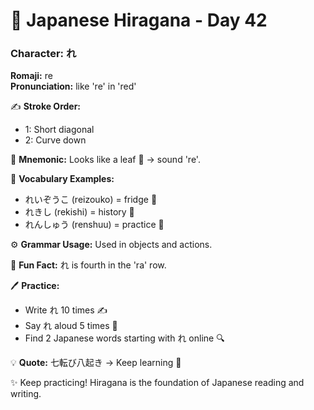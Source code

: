 # 📖 Japanese Hiragana - Day 42

### Character: れ  
**Romaji:** re  
**Pronunciation:** like 're' in 'red'  

✍️ **Stroke Order:**  
- 1: Short diagonal
- 2: Curve down

📝 **Mnemonic:** Looks like a leaf 🍃 → sound 're'.  

📌 **Vocabulary Examples:**  
- れいぞうこ (reizouko) = fridge 🧊
- れきし (rekishi) = history 📜
- れんしゅう (renshuu) = practice 📝

⚙️ **Grammar Usage:** Used in objects and actions.  

🎉 **Fun Fact:** れ is fourth in the 'ra' row.  

🖊️ **Practice:**  
- Write れ 10 times ✍️
- Say れ aloud 5 times 🎤
- Find 2 Japanese words starting with れ online 🔍

💡 **Quote:** 七転び八起き → Keep learning 💪  

✨ Keep practicing! Hiragana is the foundation of Japanese reading and writing.

